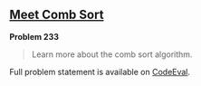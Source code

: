[Meet Comb Sort][ce]
--------------------

**Problem 233**

> Learn more about the comb sort algorithm.

Full problem statement is available on [CodeEval][ce].

[ce]: https://www.codeeval.com/browse/233/
      "View problem statement on CodeEval"
